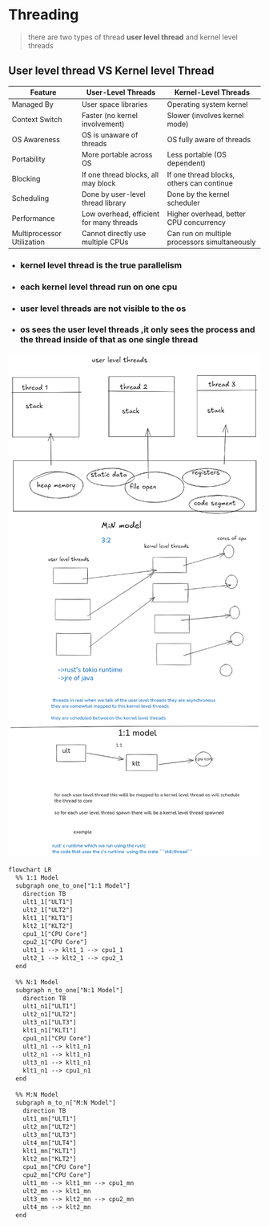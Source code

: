 # Threading

> there are two types of thread **user level thread** and 
> kernel level threads  
> 
## User level thread VS Kernel level Thread



| Feature                  | User-Level Threads                          | Kernel-Level Threads                        |
|---------------------------|---------------------------------------------|---------------------------------------------|
| Managed By               | User space libraries                        | Operating system kernel                     |
| Context Switch           | Faster (no kernel involvement)              | Slower (involves kernel mode)               |
| OS Awareness             | OS is unaware of threads                    | OS fully aware of threads                   |
| Portability              | More portable across OS                     | Less portable (OS dependent)                |
| Blocking                 | If one thread blocks, all may block         | If one thread blocks, others can continue   |
| Scheduling               | Done by user-level thread library           | Done by the kernel scheduler                |
| Performance              | Low overhead, efficient for many threads    | Higher overhead, better CPU concurrency     |
| Multiprocessor Utilization | Cannot directly use multiple CPUs          | Can run on multiple processors simultaneously |

* ### kernel level thread is the true parallelism
* ### each kernel level thread run on one cpu
* ### user level threads are not visible to the os
* ### os sees the user level threads ,it only sees the process and the thread inside of that as one single thread


![enter image description here](./threads_memory_layout.png)
![threads model mapping](./threading_model_mapping.png)

```mermaid
flowchart LR
  %% 1:1 Model
  subgraph one_to_one["1:1 Model"]
    direction TB
    ult1_1["ULT1"]
    ult2_1["ULT2"]
    klt1_1["KLT1"]
    klt2_1["KLT2"]
    cpu1_1["CPU Core"]
    cpu2_1["CPU Core"]
    ult1_1 --> klt1_1 --> cpu1_1
    ult2_1 --> klt2_1 --> cpu2_1
  end

  %% N:1 Model
  subgraph n_to_one["N:1 Model"]
    direction TB
    ult1_n1["ULT1"]
    ult2_n1["ULT2"]
    ult3_n1["ULT3"]
    klt1_n1["KLT1"]
    cpu1_n1["CPU Core"]
    ult1_n1 --> klt1_n1
    ult2_n1 --> klt1_n1
    ult3_n1 --> klt1_n1
    klt1_n1 --> cpu1_n1
  end

  %% M:N Model
  subgraph m_to_n["M:N Model"]
    direction TB
    ult1_mn["ULT1"]
    ult2_mn["ULT2"]
    ult3_mn["ULT3"]
    ult4_mn["ULT4"]
    klt1_mn["KLT1"]
    klt2_mn["KLT2"]
    cpu1_mn["CPU Core"]
    cpu2_mn["CPU Core"]
    ult1_mn --> klt1_mn --> cpu1_mn
    ult2_mn --> klt1_mn
    ult3_mn --> klt2_mn --> cpu2_mn
    ult4_mn --> klt2_mn
  end
```
